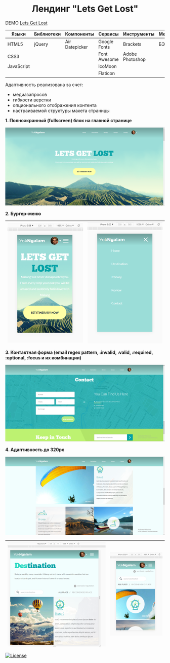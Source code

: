 <h1 align="center">Лендинг "Lets Get Lost"</h1>

DEMO [Lets Get Lost](https://zena86.github.io/lets-get-lost/)

Языки     |Библиотеки|  Компоненты  |  Сервисы    |  Инструменты  |Методология|  Прочие
----------|----------|--------------|-------------|---------------|-----------|-----------
HTML5     |jQuery    |Air Datepicker|Google Fonts |Brackets       |БЭМ        |CSS flexbox
CSS3      |          |              |Font Awesome |Adobe Photoshop|           |SVG
JavaScript|          |              |IcoMoon      |               |           |
&nbsp;    |          |              |Flaticon     |               |           |

Адаптивность реализована за счет:
* медиазапросов
* гибкости верстки
* опционального отображения контента
* настраиваемой структуры макета страницы

**1. Полноэкранный (fullscreen) блок на главной странице**

![Screenshort](/images/imgreadme/screen-main.png)

**2. Бургер-меню**

![Screenshort](/images/imgreadme/screen-burger.png)|![Screenshort 1](/images/imgreadme/screen-burger2.png)
----------------------------------------------------------|-----------------------------------------------------------

**3. Контактная форма (email regex pattern, :invalid, :valid, :required, :optional, :focus и их комбинации)**

![Screenshort](/images/imgreadme/screen-contact.png)

**4. Адаптивность до  320px**

![Screenshort](/images/imgreadme/screen1.png)

![Screenshort](/images/imgreadme/screen2.png)|![Screenshort](/images/imgreadme/screen3.png)
---------------------------------------------|-----------------------------------------------------------

[![License](https://img.shields.io/badge/License-Apache%202.0-blue.svg)](https://opensource.org/licenses/Apache-2.0)



